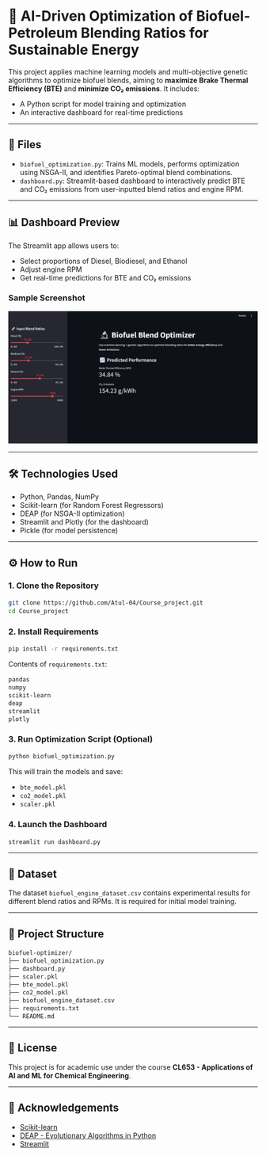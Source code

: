 # 🚀 AI-Driven Optimization of Biofuel-Petroleum Blending Ratios for Sustainable Energy

This project applies machine learning models and multi-objective genetic algorithms to optimize biofuel blends, aiming to **maximize Brake Thermal Efficiency (BTE)** and **minimize CO₂ emissions**. It includes:

- A Python script for model training and optimization
- An interactive dashboard for real-time predictions

---

## 📁 Files

- `biofuel_optimization.py`: Trains ML models, performs optimization using NSGA-II, and identifies Pareto-optimal blend combinations.
- `dashboard.py`: Streamlit-based dashboard to interactively predict BTE and CO₂ emissions from user-inputted blend ratios and engine RPM.

---

## 📊 Dashboard Preview

The Streamlit app allows users to:
- Select proportions of Diesel, Biodiesel, and Ethanol
- Adjust engine RPM
- Get real-time predictions for BTE and CO₂ emissions

### Sample Screenshot
![Dashboard Preview](dashboard.png) 

---

## 🛠️ Technologies Used

- Python, Pandas, NumPy
- Scikit-learn (for Random Forest Regressors)
- DEAP (for NSGA-II optimization)
- Streamlit and Plotly (for the dashboard)
- Pickle (for model persistence)

---

## ⚙️ How to Run

### 1. Clone the Repository

```bash
git clone https://github.com/Atul-04/Course_project.git
cd Course_project
```

### 2. Install Requirements

```bash
pip install -r requirements.txt
```

Contents of `requirements.txt`:
```
pandas
numpy
scikit-learn
deap
streamlit
plotly
```

### 3. Run Optimization Script (Optional)

```bash
python biofuel_optimization.py
```

This will train the models and save:
- `bte_model.pkl`
- `co2_model.pkl`
- `scaler.pkl`

### 4. Launch the Dashboard

```bash
streamlit run dashboard.py
```

---

## 📁 Dataset

The dataset `biofuel_engine_dataset.csv` contains experimental results for different blend ratios and RPMs. It is required for initial model training.

---

## 📌 Project Structure

```
biofuel-optimizer/
├── biofuel_optimization.py
├── dashboard.py
├── scaler.pkl
├── bte_model.pkl
├── co2_model.pkl
├── biofuel_engine_dataset.csv
├── requirements.txt
└── README.md
```

---

## 📘 License

This project is for academic use under the course **CL653 - Applications of AI and ML for Chemical Engineering**.

---

## 🙌 Acknowledgements

- [Scikit-learn](https://scikit-learn.org)
- [DEAP - Evolutionary Algorithms in Python](https://deap.readthedocs.io)
- [Streamlit](https://streamlit.io)
